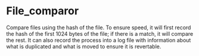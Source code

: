 # File_comparor

Compare files using the hash of the file. To ensure speed, it will first record the hash of the first 1024 bytes of the file; if there is a match, it will compare the rest. 
It can also record the process into a log file with information about what is duplicated and what is moved to ensure it is revertable.
